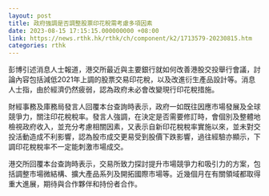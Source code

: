 ```yaml
---
layout: post
title: 政府強調是否調整股票印花稅需考慮多項因素
date: 2023-08-15 17:15:15.000000000 +08:00
link: https://news.rthk.hk/rthk/ch/component/k2/1713579-20230815.htm
categories: rthk
---
```


彭博引述消息人士報道，港交所最近與主要銀行就如何改善港股交投舉行會議，討論內容包括減低2021年上調的股票交易印花稅，以及改進衍生產品設計等。消息人士指，由於經濟仍然疲弱，認為政府未必會改變現行印花稅措施。

財經事務及庫務局發言人回覆本台查詢時表示，政府一如既往因應市場發展及全球競爭力，關注印花稅稅率。發言人強調，在決定是否需要修訂時，會個別及整體地檢視政府收入，並充分考慮相關因素，又表示自新印花稅稅率實施以來，並未對交投活動造成不利影響，認為股市成交更易受到股價下跌影響，過往經驗亦顯示，下調印花稅稅率不一定能刺激市場成交。

港交所回覆本台查詢時表示，交易所致力探討提升市場競爭力和吸引力的方案，包括調整市場微結構、擴大產品系列及開拓國際市場等。近幾個月在有關領域都取得重大進展，期待與合作夥伴和持份者合作。
